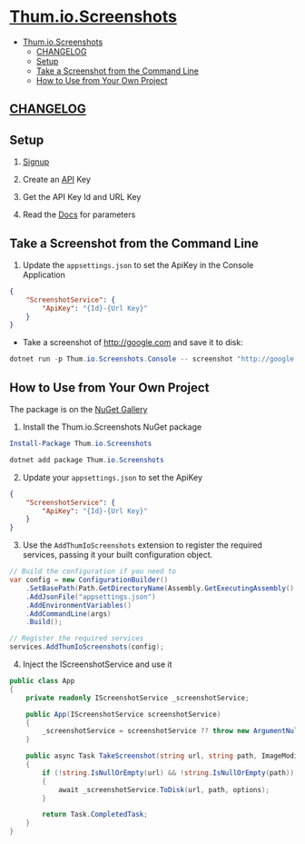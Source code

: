 # [Thum.io.Screenshots](https://www.thum.io/)

- [Thum.io.Screenshots](#thumioscreenshots)
  - [CHANGELOG](#changelog)
  - [Setup](#setup)
  - [Take a Screenshot from the Command Line](#take-a-screenshot-from-the-command-line)
  - [How to Use from Your Own Project](#how-to-use-from-your-own-project)

## [CHANGELOG](CHANGELOG.md)

## Setup

1. [Signup](https://www.thum.io/signup)

2. Create an [API](https://www.thum.io/admin/keys) Key

3. Get the API Key Id and URL Key

4. Read the [Docs](https://www.thum.io/documentation/api/url) for parameters

## Take a Screenshot from the Command Line

1. Update the ```appsettings.json``` to set the ApiKey in the Console Application

```json
{
    "ScreenshotService": {
        "ApiKey": "{Id}-{Url Key}"
    }
}
```

- Take a screenshot of http://google.com and save it to disk:

```powershell
dotnet run -p Thum.io.Screenshots.Console -- screenshot "http://google.com" .\google.png
```

## How to Use from Your Own Project

The package is on the [NuGet Gallery](https://www.nuget.org/packages/Thum.io.Screenshots/)

1. Install the Thum.io.Screenshots NuGet package

```powershell
Install-Package Thum.io.Screenshots
```

```powershell
dotnet add package Thum.io.Screenshots
```

2. Update your ```appsettings.json``` to set the ApiKey

```json
{
    "ScreenshotService": {
        "ApiKey": "{Id}-{Url Key}"
    }
}
```

3. Use the ```AddThumIoScreenshots``` extension to register the required services,
   passing it your built configuration object.

```csharp
// Build the configuration if you need to
var config = new ConfigurationBuilder()
    .SetBasePath(Path.GetDirectoryName(Assembly.GetExecutingAssembly().Location))
    .AddJsonFile("appsettings.json")
    .AddEnvironmentVariables()
    .AddCommandLine(args)
    .Build();

// Register the required services
services.AddThumIoScreenshots(config);
```

4. Inject the IScreenshotService and use it

```csharp
public class App
{
    private readonly IScreenshotService _screenshotService;

    public App(IScreenshotService screenshotService)
    {
        _screenshotService = screenshotService ?? throw new ArgumentNullException(nameof(screenshotService));
    }

    public async Task TakeScreenshot(string url, string path, ImageModifierOptions options = null)
    {
        if (!string.IsNullOrEmpty(url) && !string.IsNullOrEmpty(path))
        {
            await _screenshotService.ToDisk(url, path, options);
        }

        return Task.CompletedTask;
    }
}
```